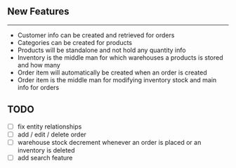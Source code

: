 ## New Features
----
- Customer info can be created and retrieved for orders
- Categories can be created for products
- Products will be standalone and not hold any quantity info
- Inventory is the middle man for which warehouses a products is stored and how many
- Order item will automatically be created when an order is created
- Order item is the middle man for modifying inventory stock and main info for orders

## TODO
- [ ] fix entity relationships
- [ ] add / edit / delete order
- [ ] warehouse stock decrement whenever an order is placed or an inventory is deleted
- [ ] add search feature
